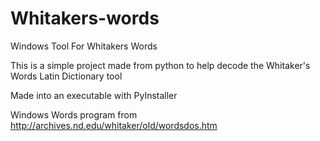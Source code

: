 # Whitakers-words
Windows Tool For Whitakers Words

This is a simple project made from python to help decode the Whitaker's Words Latin Dictionary tool

Made into an executable with PyInstaller

Windows Words program from http://archives.nd.edu/whitaker/old/wordsdos.htm
